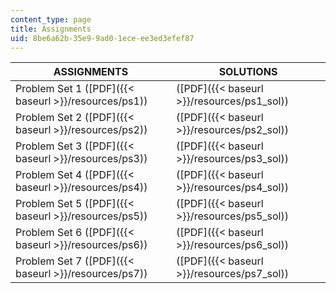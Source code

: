 ```yaml
---
content_type: page
title: Assignments
uid: 8be6a62b-35e9-9ad0-1ece-ee3ed3efef87
---
```


| ASSIGNMENTS | SOLUTIONS |
| --- | --- |
| Problem Set 1 ([PDF]({{< baseurl >}}/resources/ps1)) | ([PDF]({{< baseurl >}}/resources/ps1_sol)) |
| Problem Set 2 ([PDF]({{< baseurl >}}/resources/ps2)) | ([PDF]({{< baseurl >}}/resources/ps2_sol)) |
| Problem Set 3 ([PDF]({{< baseurl >}}/resources/ps3)) | ([PDF]({{< baseurl >}}/resources/ps3_sol)) |
| Problem Set 4 ([PDF]({{< baseurl >}}/resources/ps4)) | ([PDF]({{< baseurl >}}/resources/ps4_sol)) |
| Problem Set 5 ([PDF]({{< baseurl >}}/resources/ps5)) | ([PDF]({{< baseurl >}}/resources/ps5_sol)) |
| Problem Set 6 ([PDF]({{< baseurl >}}/resources/ps6)) | ([PDF]({{< baseurl >}}/resources/ps6_sol)) |
| Problem Set 7 ([PDF]({{< baseurl >}}/resources/ps7)) | ([PDF]({{< baseurl >}}/resources/ps7_sol))